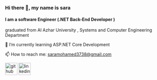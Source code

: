 ### Hi there 👋, my name is sara 
#### I am  a software Engineer (.NET Back-End Developer )
graduated from Al Azhar University , Systems and Computer Engineering Department  

🌱 I’m currently learning ASP.NET Core Development

📫 How to reach me: saramohamed3738@gmail.com

[<img src='https://cdn.jsdelivr.net/npm/simple-icons@3.0.1/icons/github.svg' alt='github' height='40'>](https://github.com/saramohamed560)
[<img src='https://cdn.jsdelivr.net/npm/simple-icons@3.0.1/icons/linkedin.svg' alt='linkedin' height='40'>](https://www.linkedin.com/in/https://www.linkedin.com/in/sara-mohamed37//) 




